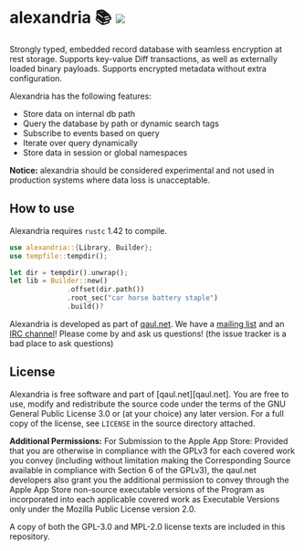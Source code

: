 # alexandria 📚 [![][irc-badge]][irc-url]

[irc-badge]: https://img.shields.io/badge/IRC-%23qaul.net-1e72ff.svg
[irc-url]: https://www.irccloud.com/invite?channel=%23qaul.net&hostname=irc.freenode.org&port=6697&ssl=1


Strongly typed, embedded record database with seamless encryption at
rest storage.  Supports key-value Diff transactions, as well as
externally loaded binary payloads.  Supports encrypted metadata
without extra configuration.

Alexandria has the following features:

- Store data on internal db path
- Query the database by path or dynamic search tags
- Subscribe to events based on query
- Iterate over query dynamically
- Store data in session or global namespaces

**Notice:** alexandria should be considered experimental and not used
in production systems where data loss is unacceptable.


## How to use

Alexandria requires `rustc` 1.42 to compile.

```rust
use alexandria::{Library, Builder};
use tempfile::tempdir();

let dir = tempdir().unwrap();
let lib = Builder::new()
              .offset(dir.path())
              .root_sec("car horse battery staple")
              .build()?


```


Alexandria is developed as part of [qaul.net][website]. We have a
[mailing list][list] and an [IRC channel][irc]! Please come by and ask
us questions!  (the issue tracker is a bad place to ask questions)

[website]: https://qaul.net
[list]: https://lists.sr.ht/~qaul/community/
[irc]: https://irccloud.com/freenode/#qaul.net


## License

Alexandria is free software and part of [qaul.net][qaul.net]. You
are free to use, modify and redistribute the source code under the
terms of the GNU General Public License 3.0 or (at your choice) any
later version. For a full copy of the license, see `LICENSE` in the
source directory attached.

**Additional Permissions:** For Submission to the Apple App Store:
Provided that you are otherwise in compliance with the GPLv3 for each
covered work you convey (including without limitation making the
Corresponding Source available in compliance with Section 6 of the
GPLv3), the qaul.net developers also grant you the additional
permission to convey through the Apple App Store non-source executable
versions of the Program as incorporated into each applicable covered
work as Executable Versions only under the Mozilla Public License
version 2.0.

A copy of both the GPL-3.0 and MPL-2.0 license texts are included in
this repository.
